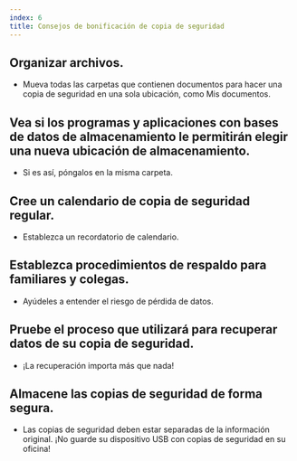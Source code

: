 ```yaml
---
index: 6
title: Consejos de bonificación de copia de seguridad
---
```

## Organizar archivos.

*   Mueva todas las carpetas que contienen documentos para hacer una copia de seguridad en una sola ubicación, como Mis documentos.

## Vea si los programas y aplicaciones con bases de datos de almacenamiento le permitirán elegir una nueva ubicación de almacenamiento.

*   Si es así, póngalos en la misma carpeta.

## Cree un calendario de copia de seguridad regular.

*   Establezca un recordatorio de calendario.

## Establezca procedimientos de respaldo para familiares y colegas.

*   Ayúdeles a entender el riesgo de pérdida de datos.

## Pruebe el proceso que utilizará para recuperar datos de su copia de seguridad.

*   ¡La recuperación importa más que nada!

## Almacene las copias de seguridad de forma segura.

*   Las copias de seguridad deben estar separadas de la información original. ¡No guarde su dispositivo USB con copias de seguridad en su oficina!